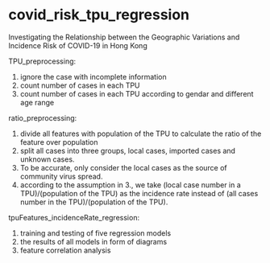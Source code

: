 # covid_risk_tpu_regression
Investigating the Relationship between the Geographic Variations and Incidence Risk of COVID-19 in Hong Kong

TPU_preprocessing: 
1. ignore the case with incomplete information
2. count number of cases in each TPU
3. count number of cases in each TPU according to gendar and different age range


ratio_preprocessing:
1. divide all features with population of the TPU to calculate the ratio of the feature over population
2. split all cases into three groups, local cases, imported cases and unknown cases. 
3. To be accurate, only consider the local cases as the source of community virus spread.
4. according to the assumption in 3., we take (local case number in a TPU)/(population of the TPU) as the incidence rate instead of (all cases number in the TPU)/(population of the TPU).

tpuFeatures_incidenceRate_regression:
1. training and testing of five regression models 
2. the results of all models in form of diagrams
3. feature correlation analysis
